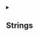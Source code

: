 
<details>
  <summary>
    <h2>Strings</h2>
  </summary>

  # Formatting basics

```python
x = 10

# Utilização de marcador do tipo inteiro <code>%d</code>

print("João tem %d anos" % x)

print("[%4d]" % x)

print("[%-4d]" % x)


# utilização de marcador do tipo flutuante <code>%f</code>

print("joão tem [%.2f]" % x)

print("joão tem [%.1f]" % x)


# utilização de marcador do tipo string <code>%s</code>

john = "joão"

print("Meu nome é %s" % john)


# Utilizando múltiplos marcadores

john = "joão"

idade = x

dinheiro = x * 10

print("%s tem %d anos e %.2f reais de dinheiro" % (john, idade, dinheiro)) # Acrescente o parênteses
```
</details>
